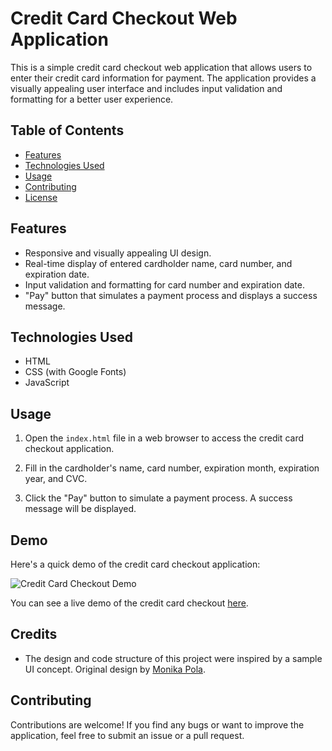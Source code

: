 # Credit Card Checkout Web Application

This is a simple credit card checkout web application that allows users to enter their credit card information for payment. The application provides a visually appealing user interface and includes input validation and formatting for a better user experience.

## Table of Contents

- [Features](#features)
- [Technologies Used](#technologies-used)
- [Usage](#usage)
- [Contributing](#contributing)
- [License](#license)

## Features

- Responsive and visually appealing UI design.
- Real-time display of entered cardholder name, card number, and expiration date.
- Input validation and formatting for card number and expiration date.
- "Pay" button that simulates a payment process and displays a success message.

## Technologies Used

- HTML
- CSS (with Google Fonts)
- JavaScript

## Usage

1. Open the `index.html` file in a web browser to access the credit card checkout application.

2. Fill in the cardholder's name, card number, expiration month, expiration year, and CVC.

3. Click the "Pay" button to simulate a payment process. A success message will be displayed.

## Demo

Here's a quick demo of the credit card checkout application:

![Credit Card Checkout Demo](demo.gif)

You can see a live demo of the credit card checkout [here](https://credit-card-checkout-nine.vercel.app/).

## Credits

- The design and code structure of this project were inspired by a sample UI concept. Original design by [Monika Pola](https://dribbble.com/shots/9895584-Daily-UI-002/attachments/1929351?mode=media).

## Contributing

Contributions are welcome! If you find any bugs or want to improve the application, feel free to submit an issue or a pull request.
